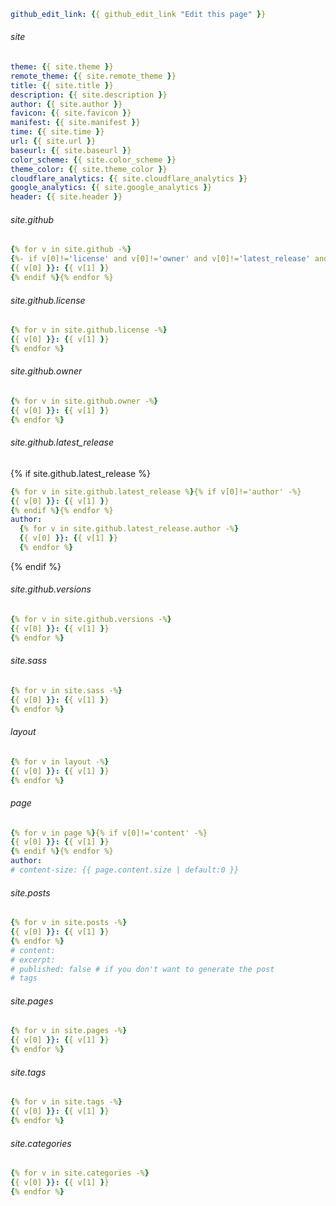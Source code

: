 <style> .markdown-body .highlight pre{max-height:400px} </style>

```yml
github_edit_link: {{ github_edit_link "Edit this page" }}

```

###### site

```yml
theme: {{ site.theme }}
remote_theme: {{ site.remote_theme }}
title: {{ site.title }}
description: {{ site.description }}
author: {{ site.author }}
favicon: {{ site.favicon }}
manifest: {{ site.manifest }}
time: {{ site.time }}
url: {{ site.url }}
baseurl: {{ site.baseurl }}
color_scheme: {{ site.color_scheme }}
theme_color: {{ site.theme_color }}
cloudflare_analytics: {{ site.cloudflare_analytics }}
google_analytics: {{ site.google_analytics }}
header: {{ site.header }}

```

###### site.github

```yml
{% for v in site.github -%}
{%- if v[0]!='license' and v[0]!='owner' and v[0]!='latest_release' and v[0]!='versions' and v[0]!='sass' -%}
{{ v[0] }}: {{ v[1] }}
{% endif %}{% endfor %}

```

###### site.github.license

```yml
{% for v in site.github.license -%}
{{ v[0] }}: {{ v[1] }}
{% endfor %}
```

###### site.github.owner

```yml
{% for v in site.github.owner -%}
{{ v[0] }}: {{ v[1] }}
{% endfor %}
```

###### site.github.latest_release

{% if site.github.latest_release %}
```yml
{% for v in site.github.latest_release %}{% if v[0]!='author' -%}
{{ v[0] }}: {{ v[1] }}
{% endif %}{% endfor %}
author:
  {% for v in site.github.latest_release.author -%}
  {{ v[0] }}: {{ v[1] }}
  {% endfor %}
```
{% endif %}

###### site.github.versions

```yml
{% for v in site.github.versions -%}
{{ v[0] }}: {{ v[1] }}
{% endfor %}
```

###### site.sass

```yml
{% for v in site.sass -%}
{{ v[0] }}: {{ v[1] }}
{% endfor %}
```

###### layout

```yml
{% for v in layout -%}
{{ v[0] }}: {{ v[1] }}
{% endfor %}
```

###### page

```yml
{% for v in page %}{% if v[0]!='content' -%}
{{ v[0] }}: {{ v[1] }}
{% endif %}{% endfor %}
author:
# content-size: {{ page.content.size | default:0 }}

```

###### site.posts

```yml
{% for v in site.posts -%}
{{ v[0] }}: {{ v[1] }}
{% endfor %}
# content:
# excerpt:
# published: false # if you don't want to generate the post
# tags

```

###### site.pages

```yml
{% for v in site.pages -%}
{{ v[0] }}: {{ v[1] }}
{% endfor %}
```

###### site.tags

```yml
{% for v in site.tags -%}
{{ v[0] }}: {{ v[1] }}
{% endfor %}
```

###### site.categories

```yml
{% for v in site.categories -%}
{{ v[0] }}: {{ v[1] }}
{% endfor %}
```
